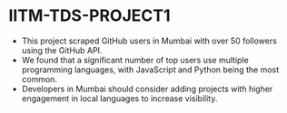 # IITM-TDS-PROJECT1

- This project scraped GitHub users in Mumbai with over 50 followers using the GitHub API.
- We found that a significant number of top users use multiple programming languages, with JavaScript and Python being the most common.
- Developers in Mumbai should consider adding projects with higher engagement in local languages to increase visibility.
